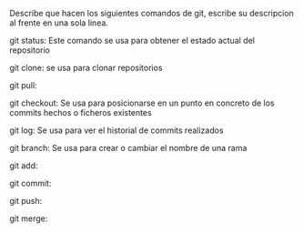 Describe que hacen los siguientes comandos de git, escribe su descripcion al frente en una sola linea.

git status: Este comando se usa para obtener el estado actual del repositorio

git clone: se usa para clonar repositorios

git pull:

git checkout: Se usa para posicionarse en un punto en concreto de los commits hechos o ficheros existentes

git log: Se usa para ver el historial de commits realizados

git branch: Se usa para crear o cambiar el nombre de una rama

git add:

git commit:

git push:

git merge:
